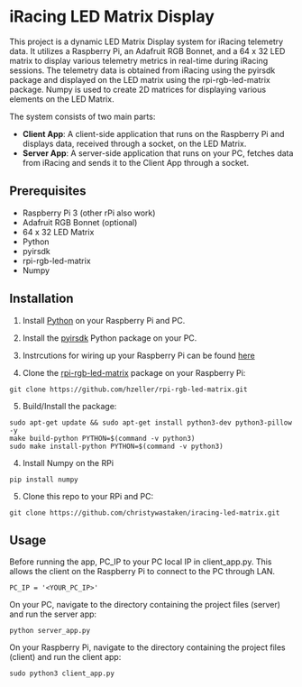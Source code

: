 # iRacing LED Matrix Display

This project is a dynamic LED Matrix Display system for iRacing telemetry data. It utilizes a Raspberry Pi, an Adafruit RGB Bonnet, and a 64 x 32 LED matrix to display various telemetry metrics in real-time during iRacing sessions. The telemetry data is obtained from iRacing using the pyirsdk package and displayed on the LED matrix using the rpi-rgb-led-matrix package. Numpy is used to create 2D matrices for displaying various elements on the LED Matrix. 

The system consists of two main parts:

- **Client App**: A client-side application that runs on the Raspberry Pi and displays data, received through a socket, on the LED Matrix.
- **Server App**: A server-side application that runs on your PC, fetches data from iRacing and sends it to the Client App through a socket.

## Prerequisites

- Raspberry Pi 3 (other rPi also work)
- Adafruit RGB Bonnet (optional)
- 64 x 32 LED Matrix
- Python
- pyirsdk
- rpi-rgb-led-matrix
- Numpy

## Installation

1. Install [Python](https://www.python.org/downloads/) on your Raspberry Pi and PC. 

2. Install the [pyirsdk](https://github.com/kutu/pyirsdk) Python package on your PC.

3. Instrcutions for wiring up your Raspberry Pi can be found [here](https://github.com/hzeller/rpi-rgb-led-matrix/blob/master/wiring.md)

4. Clone the [rpi-rgb-led-matrix](https://github.com/hzeller/rpi-rgb-led-matrix) package on your Raspberry Pi:

```
git clone https://github.com/hzeller/rpi-rgb-led-matrix.git
```

5. Build/Install the package:

```
sudo apt-get update && sudo apt-get install python3-dev python3-pillow -y
make build-python PYTHON=$(command -v python3)
sudo make install-python PYTHON=$(command -v python3)

```

4. Install Numpy on the RPi

```
pip install numpy
```

5. Clone this repo to your RPi and PC:

```
git clone https://github.com/christywastaken/iracing-led-matrix.git
```

## Usage
Before running the app, PC_IP to your PC local IP in client_app.py. This allows the client on the Raspberry Pi to connect to the PC through LAN.
```
PC_IP = '<YOUR_PC_IP>'
```

On your PC, navigate to the directory containing the project files (server) and run the server app:
```
python server_app.py
```

On your Raspberry Pi, navigate to the directory containing the project files (client) and run the client app:
```
sudo python3 client_app.py 
```

